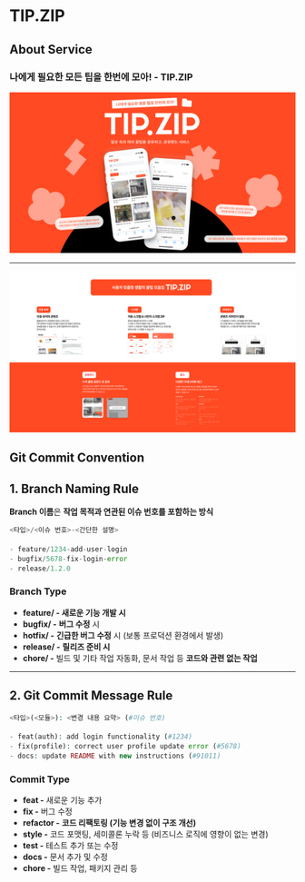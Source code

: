 # TIP.ZIP

## About Service

### 나에게 필요한 모든 팁을 한번에 모아! - TIP.ZIP

![팜플렛](/public/pamphlet/tip-zip.jpg)

---

![기능](/public/pamphlet/tip-zip-function.jpg)

## Git Commit Convention

## 1. Branch Naming Rule

**Branch 이름**은 **작업 목적과 연관된 이슈 번호를 포함하는 방식**

```php
<타입>/<이슈 번호>-<간단한 설명>

- feature/1234-add-user-login
- bugfix/5678-fix-login-error
- release/1.2.0
```

### Branch Type

- **feature/ - 새로운 기능 개발 시**
- **bugfix/ -** **버그 수정** 시
- **hotfix/ -** **긴급한 버그 수정** 시 (보통 프로덕션 환경에서 발생)
- **release/ -** **릴리즈 준비 시**
- **chore/ -** 빌드 및 기타 작업 자동화, 문서 작업 등 **코드와 관련 없는 작업**

---

## 2. Git Commit Message Rule

```php
<타입>(<모듈>): <변경 내용 요약> (#이슈 번호)

- feat(auth): add login functionality (#1234)
- fix(profile): correct user profile update error (#5678)
- docs: update README with new instructions (#91011)
```

### Commit Type

- **feat -** 새로운 기능 추가
- **fix -** 버그 수정
- **refactor -** **코드 리팩토링 (기능 변경 없이 구조 개선)**
- **style -** 코드 포맷팅, 세미콜론 누락 등 (비즈니스 로직에 영향이 없는 변경)
- **test -** 테스트 추가 또는 수정
- **docs -** 문서 추가 및 수정
- **chore -** 빌드 작업, 패키지 관리 등
